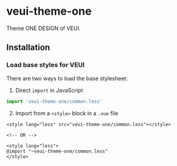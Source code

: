 # veui-theme-one

Theme ONE DESIGN of VEUI.

## Installation

### Load base styles for VEUI

There are two ways to load the base stylesheet:

1. Direct `import` in JavaScript

  ```js
  import 'veui-theme-one/common.less'
  ```

2. Import from a `<style>` block in a `.vue` file

  ```vue
  <style lang="less" src="veui-theme-one/common.less"></style>

  <!-- OR -->

  <style lang="less">
  @import "~veui-theme-one/common.less"
  </style>
  ```

